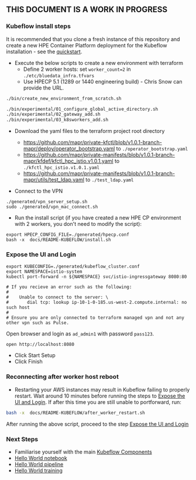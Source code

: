 THIS DOCUMENT IS A WORK IN PROGRESS
-----

### Kubeflow install steps

It is recommended that you clone a fresh instance of this repository and create a new HPE Container Platform deployment for the Kubeflow installation - see the [quickstart](https://github.com/bluedata-community/bluedata-demo-env-aws-terraform#setup-environment).

- Execute the below scripts to create a new environment with terraform 
  - Define 2 worker hosts: set `worker_count=2` in `./etc/bluedata_infra.tfvars`
  - Use HPECP 5.1 (1289 or 1440 engineering build) - Chris Snow can provide the URL.

```bash
./bin/create_new_environment_from_scratch.sh

./bin/experimental/01_configure_global_active_directory.sh
./bin/experimental/02_gateway_add.sh
./bin/experimental/03_k8sworkers_add.sh
```

- Download the yaml files to the terraform project root directory

   - https://github.com/mapr/private-kfctl/blob/v1.0.1-branch-mapr/deploy/operator_bootstrap.yaml to `./operator_bootstrap.yaml `
   - https://github.com/mapr/private-manifests/blob/v1.0.1-branch-mapr/kfdef/kfctl_hpc_istio.v1.0.1.yaml to `./kfctl_hpc_istio.v1.0.1.yaml`
   - https://github.com/mapr/private-manifests/blob/v1.0.1-branch-mapr/utils/test_ldap.yaml to `./test_ldap.yaml`


- Connect to the VPN

```
./generated/vpn_server_setup.sh
sudo ./generated/vpn_mac_connect.sh
```

- Run the install script (if you have created a new HPE CP environment with 2 workers, you don't need to modify the script):

```
export HPECP_CONFIG_FILE=./generated/hpecp.conf
bash -x  docs/README-KUBEFLOW/install.sh
```

### Expose the UI and Login

```
export KUBECONFIG=./generated/kubeflow_cluster.conf
export NAMESPACE=istio-system
kubectl port-forward -n ${NAMESPACE} svc/istio-ingressgateway 8080:80

# If you recieve an error such as the following:
#
#    Unable to connect to the server: \
#       dial tcp: lookup ip-10-1-0-185.us-west-2.compute.internal: no such host
#
# Ensure you are only connected to terraform managed vpn and not any other vpn such as Pulse.
```

Open browser and login as `ad_admin1` with password `pass123`.

```
open http://localhost:8080
```

- Click Start Setup
- Click Finish

### Reconnecting after worker host reboot

- Restarting your AWS instances may result in Kubeflow failing to properly restart. Wait around 10 minutes before running the steps to [Expose the UI and Login](#expose-the-ui-and-login).  If after this time you are still unable to portforward, run:

```bash
bash -x  docs/README-KUBEFLOW/after_worker_restart.sh
```

After running the above script, proceed to the step [Expose the UI and Login](#expose-the-ui-and-login)

### Next Steps

- Familiarise yourself with the main [Kubeflow Components](https://www.kubeflow.org/docs/components/)
- [Hello World notebook](./README-KUBEFLOW/HELLO-WORLD-NOTEBOOK.md)
- [Hello World pipeline](./README-KUBEFLOW/HELLO-WORLD-PIPELINE.md)
- [Hello World training](./README-KUBEFLOW/HELLO-WORLD-TF-TRAINING.md)
